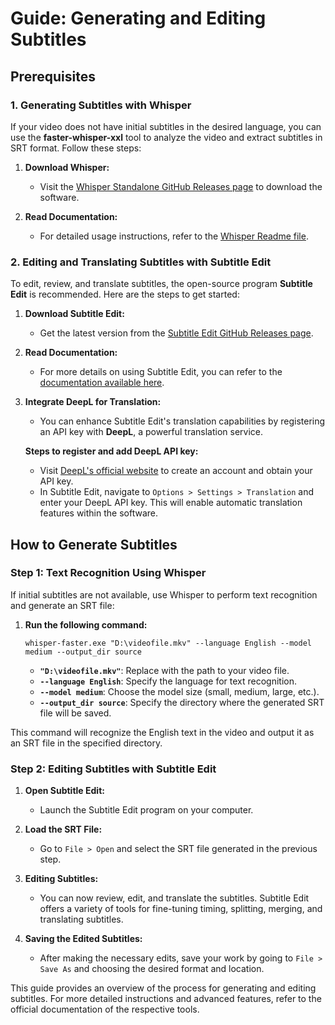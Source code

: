 # Guide: Generating and Editing Subtitles

## Prerequisites

### 1. Generating Subtitles with Whisper

If your video does not have initial subtitles in the desired language, you can use the **faster-whisper-xxl** tool to analyze the video and extract subtitles in SRT format. Follow these steps:

1. **Download Whisper:**
   - Visit the [Whisper Standalone GitHub Releases page](https://github.com/Purfview/whisper-standalone-win/releases) to download the software.

2. **Read Documentation:**
   - For detailed usage instructions, refer to the [Whisper Readme file](https://github.com/Purfview/whisper-standalone-win?tab=readme-ov-file).

### 2. Editing and Translating Subtitles with Subtitle Edit

To edit, review, and translate subtitles, the open-source program **Subtitle Edit** is recommended. Here are the steps to get started:

1. **Download Subtitle Edit:**
   - Get the latest version from the [Subtitle Edit GitHub Releases page](https://github.com/SubtitleEdit/subtitleedit/releases).

2. **Read Documentation:**
   - For more details on using Subtitle Edit, you can refer to the [documentation available here](https://github.com/Purfview/whisper-standalone-win?tab=readme-ov-file).

3. **Integrate DeepL for Translation:**
   - You can enhance Subtitle Edit's translation capabilities by registering an API key with **DeepL**, a powerful translation service.

   **Steps to register and add DeepL API key:**
   - Visit [DeepL's official website](https://www.deepl.com) to create an account and obtain your API key.
   - In Subtitle Edit, navigate to `Options > Settings > Translation` and enter your DeepL API key. This will enable automatic translation features within the software.

## How to Generate Subtitles

### Step 1: Text Recognition Using Whisper

If initial subtitles are not available, use Whisper to perform text recognition and generate an SRT file:

1. **Run the following command:**
   ```
   whisper-faster.exe "D:\videofile.mkv" --language English --model medium --output_dir source
   ```

   - **`"D:\videofile.mkv"`**: Replace with the path to your video file.
   - **`--language English`**: Specify the language for text recognition.
   - **`--model medium`**: Choose the model size (small, medium, large, etc.).
   - **`--output_dir source`**: Specify the directory where the generated SRT file will be saved.

This command will recognize the English text in the video and output it as an SRT file in the specified directory.

### Step 2: Editing Subtitles with Subtitle Edit

1. **Open Subtitle Edit:**
   - Launch the Subtitle Edit program on your computer.

2. **Load the SRT File:**
   - Go to `File > Open` and select the SRT file generated in the previous step.

3. **Editing Subtitles:**
   - You can now review, edit, and translate the subtitles. Subtitle Edit offers a variety of tools for fine-tuning timing, splitting, merging, and translating subtitles.

4. **Saving the Edited Subtitles:**
   - After making the necessary edits, save your work by going to `File > Save As` and choosing the desired format and location.

This guide provides an overview of the process for generating and editing subtitles. For more detailed instructions and advanced features, refer to the official documentation of the respective tools.
